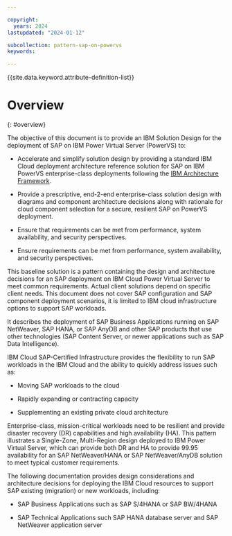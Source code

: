 ```yaml
---

copyright:
  years: 2024
lastupdated: "2024-01-12"

subcollection: pattern-sap-on-powervs
keywords:

---
```


{{site.data.keyword.attribute-definition-list}}

# Overview
{: #overview}

The objective of this document is to provide an IBM Solution Design
for the deployment of SAP on IBM Power Virtual Server (PowerVS) to:

- Accelerate and simplify solution design by providing a standard IBM Cloud deployment architecture reference solution for SAP on IBM PowerVS enterprise-class deployments following the [IBM Architecture Framework](/docs/architecture-framework?topic=architecture-framework-intro).

- Provide a prescriptive, end-2-end enterprise-class solution design with diagrams and component architecture decisions along with rationale for cloud component selection for a secure, resilient SAP on PowerVS deployment.

- Ensure that requirements can be met from performance, system availability, and security perspectives.

- Ensure requirements can be met from performance, system availability, and security perspectives.

This baseline solution is a pattern containing the design and architecture decisions for an SAP deployment on IBM Cloud Power Virtual Server to meet common requirements. Actual client solutions depend on specific client needs. This document does not cover SAP configuration and SAP component deployment scenarios, it is limited to IBM cloud infrastructure options to support SAP workloads.

It describes the deployment of SAP Business Applications running on SAP NetWeaver, SAP HANA, or SAP AnyDB and other SAP products that use other technologies (SAP Content Server, or newer applications such as SAP Data Intelligence).

IBM Cloud SAP-Certified Infrastructure provides the flexibility to run SAP workloads in the IBM Cloud and the ability to quickly address issues such as:

- Moving SAP workloads to the cloud

- Rapidly expanding or contracting capacity

- Supplementing an existing private cloud architecture

Enterprise-class, mission-critical workloads need to be resilient and provide disaster recovery (DR) capabilities and high availability (HA). This pattern illustrates a Single-Zone, Multi-Region design deployed to IBM Power Virtual Server, which can provide both DR and HA to provide 99.95 availability for an SAP NetWeaver/HANA or SAP NetWeaver/AnyDB solution to meet typical customer requirements.

The following documentation provides design considerations and architecture decisions for deploying the IBM Cloud resources to support SAP existing (migration) or new workloads, including:

- SAP Business Applications such as SAP S/4HANA or SAP BW/4HANA

- SAP Technical Applications such SAP HANA database server and SAP NetWeaver application server
